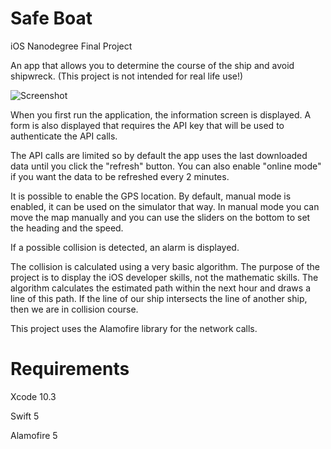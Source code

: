 # Safe Boat

iOS Nanodegree Final Project

An app that allows you to determine the course of the ship and avoid shipwreck.
(This project is not intended for real life use!)

![Screenshot](https://user-images.githubusercontent.com/8853297/74906408-0623ed00-53c2-11ea-998d-9ee94a28aac1.png)

When you first run the application, the information screen is displayed.
A form is also displayed that requires the API key that will be used to authenticate the API calls.

The API calls are limited so by default the app uses the last downloaded data until you click the "refresh" button. You can also enable "online mode" if you want the data to be refreshed every 2 minutes.

It is possible to enable the GPS location. By default, manual mode is enabled, it can be used on the simulator that way. In manual mode you can move the map manually and you can use the sliders on the bottom to set the heading and the speed.

If a possible collision is detected, an alarm is displayed.

The collision is calculated using a very basic algorithm. The purpose of the project is to display the iOS developer skills, not the mathematic skills.
The algorithm calculates the estimated path within the next hour and draws a line of this path. If the line of our ship intersects the line of another ship, then we are in collision course.

This project uses the Alamofire library for the network calls.


# Requirements

Xcode 10.3

Swift 5

Alamofire 5
